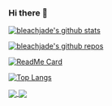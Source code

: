 ### Hi there 👋

[![bleachjade's github stats](https://github-readme-stats.vercel.app/api?username=bleachjade&hide=stars&include_all_commits=true&show_icons=true&theme=dracula)](https://github.com/anuraghazra/github-readme-stats)

[![bleachjade's github repos](https://github-readme-stats.vercel.app/api?username=bleachjade&hide=stars&include_all_commits=true&show_icons=true&theme=dracula)](https://github.com/anuraghazra/github-readme-stats)

[![ReadMe Card](https://github-readme-stats.vercel.app/api/pin/?username=bleachjade&repo=BetterTogether&show_owner=true&theme=dracula)](https://github.com/anuraghazra/github-readme-stats)

[![Top Langs](https://github-readme-stats.vercel.app/api/top-langs/?username=bleachjade&langs_count=8&layout=compact)](https://github.com/anuraghazra/github-readme-stats)

<a href="https://github.com/anuraghazra/github-readme-stats">
  <img align="center" src="https://github-readme-stats.vercel.app/api/pin/?username=anuraghazra&repo=github-readme-stats" />
</a>
<a href="https://github.com/anuraghazra/convoychat">
  <img align="center" src="https://github-readme-stats.vercel.app/api/pin/?username=anuraghazra&repo=convoychat" />
</a>
<!--
**bleachjade/bleachjade** is a ✨ _special_ ✨ repository because its `README.md` (this file) appears on your GitHub profile.

Here are some ideas to get you started:

- 🔭 I’m currently working on ...
- 🌱 I’m currently learning ...
- 👯 I’m looking to collaborate on ...
- 🤔 I’m looking for help with ...
- 💬 Ask me about ...
- 📫 How to reach me: ...
- 😄 Pronouns: ...
- ⚡ Fun fact: ...
-->
